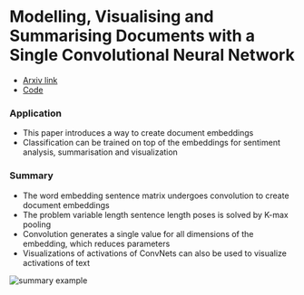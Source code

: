# Modelling, Visualising and Summarising Documents with a Single Convolutional Neural Network

* [Arxiv link](http://arxiv.org/pdf/1406.3830v1.pdf) 
* [Code](https://github.com/mdenil/txtnets)

### Application
* This paper introduces a way to create document embeddings
* Classification can be trained on top of the embeddings for sentiment analysis, summarisation and visualization

### Summary
* The word embedding sentence matrix undergoes convolution to create document embeddings
* The problem variable length sentence length poses is solved by K-max pooling
* Convolution generates a single value for all dimensions of the embedding, which reduces parameters
* Visualizations of activations of ConvNets can also be used to visualize activations of text

![summary example](http://s32.postimg.org/t9o56tmth/Screen_Shot_2016_05_11_at_9_13_17_PM.png)